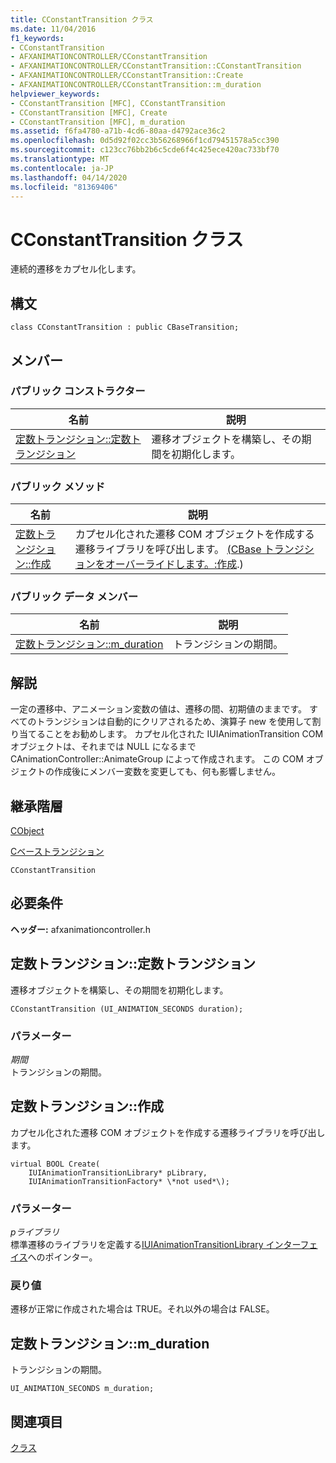 ```yaml
---
title: CConstantTransition クラス
ms.date: 11/04/2016
f1_keywords:
- CConstantTransition
- AFXANIMATIONCONTROLLER/CConstantTransition
- AFXANIMATIONCONTROLLER/CConstantTransition::CConstantTransition
- AFXANIMATIONCONTROLLER/CConstantTransition::Create
- AFXANIMATIONCONTROLLER/CConstantTransition::m_duration
helpviewer_keywords:
- CConstantTransition [MFC], CConstantTransition
- CConstantTransition [MFC], Create
- CConstantTransition [MFC], m_duration
ms.assetid: f6fa4780-a71b-4cd6-80aa-d4792ace36c2
ms.openlocfilehash: 0d5d92f02cc3b56268966f1cd79451578a5cc390
ms.sourcegitcommit: c123cc76bb2b6c5cde6f4c425ece420ac733bf70
ms.translationtype: MT
ms.contentlocale: ja-JP
ms.lasthandoff: 04/14/2020
ms.locfileid: "81369406"
---
```

# <a name="cconstanttransition-class"></a>CConstantTransition クラス

連続的遷移をカプセル化します。

## <a name="syntax"></a>構文

```
class CConstantTransition : public CBaseTransition;
```

## <a name="members"></a>メンバー

### <a name="public-constructors"></a>パブリック コンストラクター

|名前|説明|
|----------|-----------------|
|[定数トランジション::定数トランジション](#cconstanttransition)|遷移オブジェクトを構築し、その期間を初期化します。|

### <a name="public-methods"></a>パブリック メソッド

|名前|説明|
|----------|-----------------|
|[定数トランジション::作成](#create)|カプセル化された遷移 COM オブジェクトを作成する遷移ライブラリを呼び出します。 [(CBase トランジションをオーバーライドします。:作成](../../mfc/reference/cbasetransition-class.md#create).)|

### <a name="public-data-members"></a>パブリック データ メンバー

|名前|説明|
|----------|-----------------|
|[定数トランジション::m_duration](#m_duration)|トランジションの期間。|

## <a name="remarks"></a>解説

一定の遷移中、アニメーション変数の値は、遷移の間、初期値のままです。 すべてのトランジションは自動的にクリアされるため、演算子 new を使用して割り当てることをお勧めします。 カプセル化された IUIAnimationTransition COM オブジェクトは、それまでは NULL になるまで CAnimationController::AnimateGroup によって作成されます。 この COM オブジェクトの作成後にメンバー変数を変更しても、何も影響しません。

## <a name="inheritance-hierarchy"></a>継承階層

[CObject](../../mfc/reference/cobject-class.md)

[Cベーストランジション](../../mfc/reference/cbasetransition-class.md)

`CConstantTransition`

## <a name="requirements"></a>必要条件

**ヘッダー:** afxanimationcontroller.h

## <a name="cconstanttransitioncconstanttransition"></a><a name="cconstanttransition"></a>定数トランジション::定数トランジション

遷移オブジェクトを構築し、その期間を初期化します。

```
CConstantTransition (UI_ANIMATION_SECONDS duration);
```

### <a name="parameters"></a>パラメーター

*期間*<br/>
トランジションの期間。

## <a name="cconstanttransitioncreate"></a><a name="create"></a>定数トランジション::作成

カプセル化された遷移 COM オブジェクトを作成する遷移ライブラリを呼び出します。

```
virtual BOOL Create(
    IUIAnimationTransitionLibrary* pLibrary,
    IUIAnimationTransitionFactory* \*not used*\);
```

### <a name="parameters"></a>パラメーター

*pライブラリ*<br/>
標準遷移のライブラリを定義する[IUIAnimationTransitionLibrary インターフェイス](/windows/win32/api/uianimation/nn-uianimation-iuianimationtransitionlibrary)へのポインター。

### <a name="return-value"></a>戻り値

遷移が正常に作成された場合は TRUE。それ以外の場合は FALSE。

## <a name="cconstanttransitionm_duration"></a><a name="m_duration"></a>定数トランジション::m_duration

トランジションの期間。

```
UI_ANIMATION_SECONDS m_duration;
```

## <a name="see-also"></a>関連項目

[クラス](../../mfc/reference/mfc-classes.md)
